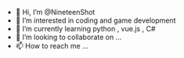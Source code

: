 - 👋 Hi, I’m @NineteenShot
- 👀 I’m interested in coding and game development
- 🌱 I’m currently learning python , vue.js , C#
- 💞️ I’m looking to collaborate on ...
- 📫 How to reach me ...

<!---
NineteenShot/NineteenShot is a ✨ special ✨ repository because its `README.md` (this file) appears on your GitHub profile.
You can click the Preview link to take a look at your changes.
--->
